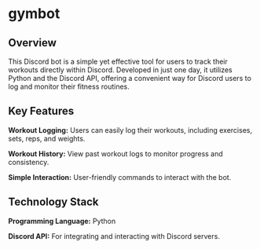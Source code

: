 # gymbot

## Overview
This Discord bot is a simple yet effective tool for users to track their workouts directly within Discord. Developed in just one day, it utilizes Python and the Discord API, offering a convenient way for Discord users to log and monitor their fitness routines.

## Key Features
**Workout Logging:** Users can easily log their workouts, including exercises, sets, reps, and weights.

**Workout History:** View past workout logs to monitor progress and consistency.

**Simple Interaction:** User-friendly commands to interact with the bot.

## Technology Stack
**Programming Language:** Python

**Discord API:** For integrating and interacting with Discord servers.
